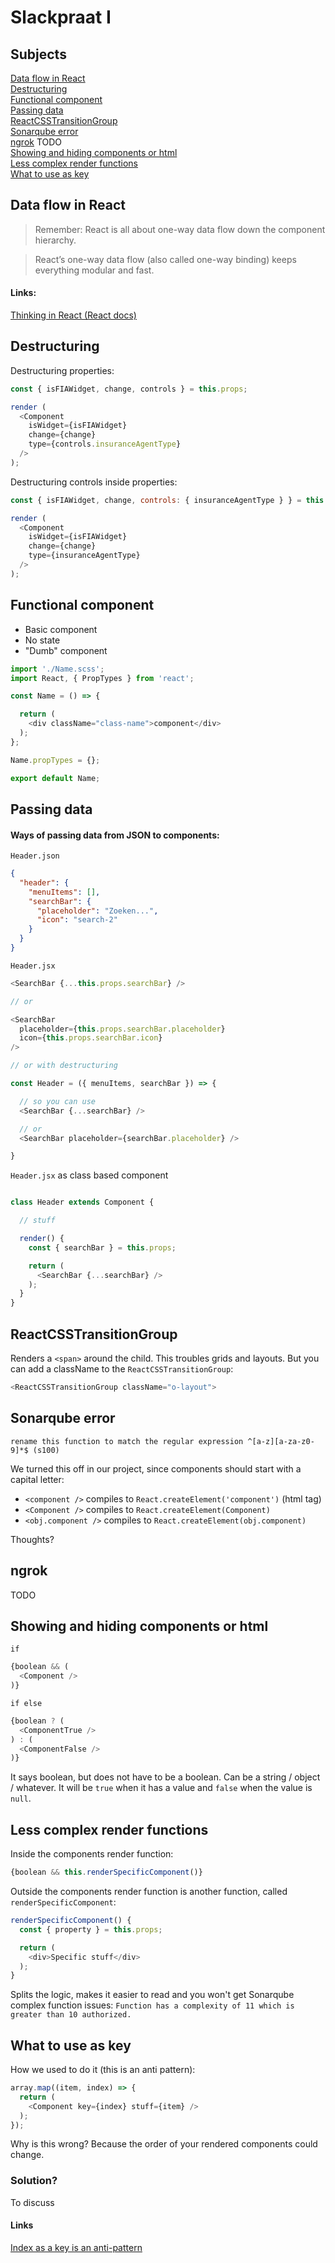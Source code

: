 # Slackpraat I

## Subjects
[Data flow in React](#data-flow-in-react)<br>
[Destructuring](#destructuring)<br>
[Functional component](#functional-component)<br>
[Passing data](#passing-data)<br>
[ReactCSSTransitionGroup](#reactcsstransitiongroup)<br>
[Sonarqube error](#sonarqube-error)<br>
[ngrok](#ngrok) TODO<br>
[Showing and hiding components or html](#showing-and-hiding-components-or-html)<br>
[Less complex render functions](#less-complex-render-functions)<br>
[What to use as key](#what-to-use-as-key)

## Data flow in React

> Remember: React is all about one-way data flow down the component hierarchy.

> React’s one-way data flow (also called one-way binding) keeps everything modular and fast.

#### Links:

[Thinking in React (React docs)](https://reactjs.org/docs/thinking-in-react.html)

## Destructuring

Destructuring properties:
```javascript
const { isFIAWidget, change, controls } = this.props;

render (
  <Component
    isWidget={isFIAWidget}
    change={change}
    type={controls.insuranceAgentType}
  />
);
```

Destructuring controls inside properties:
```javascript
const { isFIAWidget, change, controls: { insuranceAgentType } } = this.props;

render (
  <Component
    isWidget={isFIAWidget}
    change={change}
    type={insuranceAgentType}
  />
);
```

## Functional component

- Basic component
- No state
- "Dumb" component

```javascript
import './Name.scss';
import React, { PropTypes } from 'react';

const Name = () => {

  return (
    <div className="class-name">component</div>
  );
};

Name.propTypes = {};

export default Name;
```

## Passing data

#### Ways of passing data from JSON to components:

`Header.json`
```json
{
  "header": {
    "menuItems": [],
    "searchBar": {
      "placeholder": "Zoeken...",
      "icon": "search-2"
    }
  }
}
```

`Header.jsx`
```javascript
<SearchBar {...this.props.searchBar} />

// or

<SearchBar
  placeholder={this.props.searchBar.placeholder}
  icon={this.props.searchBar.icon}
/>

// or with destructuring

const Header = ({ menuItems, searchBar }) => {

  // so you can use
  <SearchBar {...searchBar} />

  // or
  <SearchBar placeholder={searchBar.placeholder} />

}
```

`Header.jsx` as class based component
```javascript

class Header extends Component {

  // stuff

  render() {
    const { searchBar } = this.props;

    return (
      <SearchBar {...searchBar} />
    );
  }
}
```

## ReactCSSTransitionGroup

Renders a `<span>` around the child. This troubles grids and layouts. But you can add a className to the `ReactCSSTransitionGroup`:

```javascript
<ReactCSSTransitionGroup className="o-layout">
```

## Sonarqube error

`rename this function to match the regular expression ^[a-z][a-za-z0-9]*$ (s100)`

We turned this off in our project, since components should start with a capital letter:

- `<component />` compiles to `React.createElement('component')` (html tag)
- `<Component />` compiles to `React.createElement(Component)`
- `<obj.component />` compiles to `React.createElement(obj.component)`

Thoughts?

## ngrok

TODO

## Showing and hiding components or html

`if`

```javascript
{boolean && (
  <Component />
)}
```

`if else`

```javascript
{boolean ? (
  <ComponentTrue />
) : (
  <ComponentFalse />
)}
```

It says boolean, but does not have to be a boolean. Can be a string / object / whatever. It will be `true` when it has a value and `false` when the value is `null`.

## Less complex render functions

Inside the components render function:

```javascript
{boolean && this.renderSpecificComponent()}
```

Outside the components render function is another function, called `renderSpecificComponent`:

```javascript
renderSpecificComponent() {
  const { property } = this.props;

  return (
    <div>Specific stuff</div>
  );
}
```

Splits the logic, makes it easier to read and you won't get Sonarqube complex function issues: `Function has a complexity of 11 which is greater than 10 authorized.`

## What to use as key

How we used to do it (this is an anti pattern):

```javascript
array.map((item, index) => {
  return (
    <Component key={index} stuff={item} />
  );
});
```

Why is this wrong? Because the order of your rendered components could change.

### Solution?

To discuss

#### Links

[Index as a key is an anti-pattern](https://medium.com/@robinpokorny/index-as-a-key-is-an-anti-pattern-e0349aece318)

